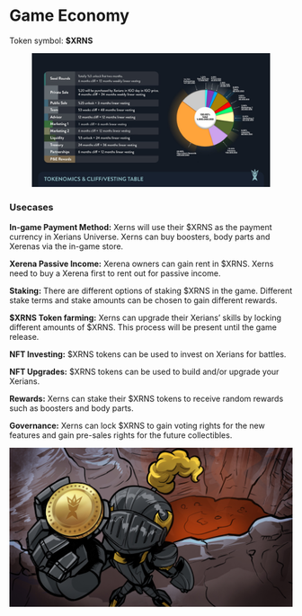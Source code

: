 # Game Economy

Token symbol: **$XRNS**

<figure><img src=".gitbook/assets/tokenomics.jpeg" alt=""><figcaption></figcaption></figure>

### Usecases

**In-game Payment Method:** Xerns will use their $XRNS as the payment currency in Xerians Universe. Xerns can buy boosters, body parts and Xerenas via the in-game store.

**Xerena Passive Income:** Xerena owners can gain rent in $XRNS. Xerns need to buy a Xerena first to rent out for passive income.

**Staking:** There are different options of staking $XRNS in the game. Different stake terms and stake amounts can be chosen to gain different rewards.

**$XRNS Token farming:** Xerns can upgrade their Xerians’ skills by locking different amounts of $XRNS. This process will be present until the game release.

**NFT Investing:** $XRNS tokens can be used to invest on Xerians for battles.

**NFT Upgrades:** $XRNS tokens can be used to build and/or upgrade your Xerians.

**Rewards:** Xerns can stake their $XRNS tokens to receive random rewards such as boosters and body parts.

**Governance:** Xerns can lock $XRNS to gain voting rights for the new features and gain pre-sales rights for the future collectibles.

![](.gitbook/assets/Tokenomics.jpg)
